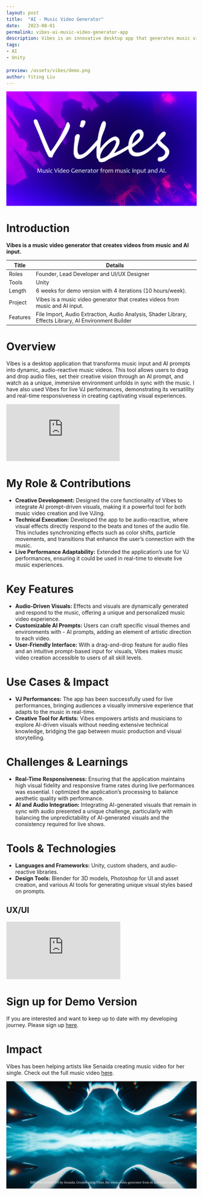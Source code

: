 ```yaml
---
layout: post
title:  "AI - Music Video Generator"
date:   2023-08-01
permalink: vibes-ai-music-video-generator-app
description: Vibes is an innovative desktop app that generates music videos based on audio input and AI prompts. The app creates dynamic, audio-reactive visuals, ideal for VJ performances and music creators.
tags: 
- AI
- Unity

preview: /assets/vibes/demo.png
author: Yiting Liu 
---
```


![Vibes AI music video generator demo showcasing audio-reactive effects in a music video created with AI](assets/vibes/demo.png)

# Introduction 
**Vibes is a music video generator that creates videos from music and AI input.** 


| Title                     | Details |
|---------------------------|-----------------------------------|
| Roles                     | Founder, Lead Developer and UI/UX Designer |
| Tools                     | Unity        |                     
| Length                    | 6 weeks for demo version with 4 iterations (10 hours/week).  |
| Project                   | Vibes is a music video generator that creates videos from music and AI input.|
| Features |File Import, Audio Extraction, Audio Analysis, Shader Library, Effects Library, AI Environment Builder |

# Overview 
Vibes is a desktop application that transforms music input and AI prompts into dynamic, audio-reactive music videos. This tool allows users to drag and drop audio files, set their creative vision through an AI prompt, and watch as a unique, immersive environment unfolds in sync with the music. I have also used Vibes for live VJ performances, demonstrating its versatility and real-time responsiveness in creating captivating visual experiences.


<div class="iframe-container">
<iframe class="responsive-iframe" src="https://player.vimeo.com/video/1024490820" frameborder="0" allow="autoplay; fullscreen" allowfullscreen></iframe>
</div>


# My Role & Contributions

- **Creative Development:** Designed the core functionality of Vibes to integrate AI prompt-driven visuals, making it a powerful tool for both music video creation and live VJing.
- **Technical Execution:** Developed the app to be audio-reactive, where visual effects directly respond to the beats and tones of the audio file. This includes synchronizing effects such as color shifts, particle movements, and transitions that enhance the user’s connection with the music.
- **Live Performance Adaptability:** Extended the application’s use for VJ performances, ensuring it could be used in real-time to elevate live music experiences.

# Key Features
- **Audio-Driven Visuals:** Effects and visuals are dynamically generated and respond to the music, offering a unique and personalized music video experience.
- **Customizable AI Prompts:** Users can craft specific visual themes and environments with - AI prompts, adding an element of artistic direction to each video.
- **User-Friendly Interface:** With a drag-and-drop feature for audio files and an intuitive prompt-based input for visuals, Vibes makes music video creation accessible to users of all skill levels.

# Use Cases & Impact

- **VJ Performances:** The app has been successfully used for live performances, bringing audiences a visually immersive experience that adapts to the music in real-time.
- **Creative Tool for Artists:** Vibes empowers artists and musicians to explore AI-driven visuals without needing extensive technical knowledge, bridging the gap between music production and visual storytelling.

# Challenges & Learnings
- **Real-Time Responsiveness:** Ensuring that the application maintains high visual fidelity and responsive frame rates during live performances was essential. I optimized the application’s processing to balance aesthetic quality with performance.
- **AI and Audio Integration:** Integrating AI-generated visuals that remain in sync with audio presented a unique challenge, particularly with balancing the unpredictability of AI-generated visuals and the consistency required for live shows.

# Tools & Technologies
- **Languages and Frameworks:** Unity, custom shaders, and audio-reactive libraries.
- **Design Tools:** Blender for 3D models, Photoshop for UI and asset creation, and various AI tools for generating unique visual styles based on prompts.

## UX/UI 
<div class="iframe-container">
<iframe  class="responsive-iframe" style="border: 1px solid rgba(0, 0, 0, 0.1);"  src="https://www.figma.com/embed?embed_host=share&url=https%3A%2F%2Fwww.figma.com%2Fproto%2FVl0yckmhGD2QqcPjNdL1Ce%2FVibes---Music-Video-Generator---V2%3Ftype%3Ddesign%26node-id%3D16-259%26t%3D6LsntWAHBbjbM8SC-1%26scaling%3Dscale-down%26page-id%3D0%253A1%26starting-point-node-id%3D16%253A259%26mode%3Ddesign" allowfullscreen></iframe>
</div>

# Sign up for Demo Version 
If you are interested and want to keep up to date with my developing journey. Please sign up [here](https://forms.gle/ySRtL2CbgV4MhnVS9). 


# Impact 
Vibes has been helping artists like Senaida creating music video for her single. Check out the full music video [here](https://www.youtube.com/watch?v=75dgvDc4Sjc).

![assets/vibes/OrbitalXVI-Vibes-Still3.jpg](assets/vibes/OrbitalXVI-Vibes-Still3.jpg)